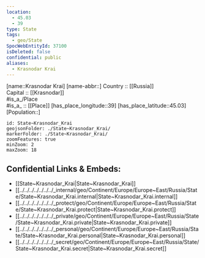 ```yaml
---
location:
  - 45.03
  - 39
type: State
tags:
  - geo/State
SpocWebEntityId: 37100
isDeleted: false
confidential: public
aliases:
  - Krasnodar Krai
---
```

[name::Krasnodar Krai] 
[name-abbr::] 
Country :: [[Russia]]  
Capital :: [[Krasnodar]]  
#is_a_/Place  
#is_a_ :: [[Place]] 
[has_place_longitude::39] 
[has_place_latitude::45.03] 
[Population::] 



```leaflet
id: State~Krasnodar_Krai
geojsonFolder: ./State~Krasnodar_Krai/
markerFolder: ./State~Krasnodar_Krai/
zoomFeatures: true 
minZoom: 2 
maxZoom: 18
```


## Confidential Links & Embeds: 
- [[State~Krasnodar_Krai|State~Krasnodar_Krai]]  
- [[../../../../../../../_internal/geo/Continent/Europe/Europe~East/Russia/State/State~Krasnodar_Krai.internal|State~Krasnodar_Krai.internal]] 
- [[../../../../../../../_protect/geo/Continent/Europe/Europe~East/Russia/State/State~Krasnodar_Krai.protect|State~Krasnodar_Krai.protect]] 
- [[../../../../../../../_private/geo/Continent/Europe/Europe~East/Russia/State/State~Krasnodar_Krai.private|State~Krasnodar_Krai.private]] 
- [[../../../../../../../_personal/geo/Continent/Europe/Europe~East/Russia/State/State~Krasnodar_Krai.personal|State~Krasnodar_Krai.personal]] 
- [[../../../../../../../_secret/geo/Continent/Europe/Europe~East/Russia/State/State~Krasnodar_Krai.secret|State~Krasnodar_Krai.secret]] 
